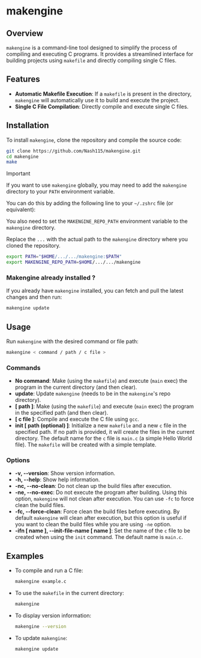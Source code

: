 # makengine

## Overview
`makengine` is a command-line tool designed to simplify the process of compiling and executing C programs. It provides a streamlined interface for building projects using `makefile` and directly compiling single C files.

## Features
- **Automatic Makefile Execution**: If a `makefile` is present in the directory, `makengine` will automatically use it to build and execute the project.
- **Single C File Compilation**: Directly compile and execute single C files.

## Installation
To install `makengine`, clone the repository and compile the source code:
```sh
git clone https://github.com/Nash115/makengine.git
cd makengine
make
```

> [!IMPORTANT]
> If you want to use `makengine` globally, you may need to add the `makengine` directory to your `PATH` environment variable.
>
> You can do this by adding the following line to your `~/.zshrc` file (or equivalent):
>
> You also need to set the `MAKENGINE_REPO_PATH` environment variable to the `makengine` directory.
>
> Replace the `...` with the actual path to the `makengine` directory where you cloned the repository.
> ```sh
> export PATH="$HOME/.../.../makengine:$PATH"
> export MAKENGINE_REPO_PATH=$HOME/.../.../makengine
> ```

### Makengine already installed ?

If you already have `makengine` installed, you can fetch and pull the latest changes and then run:
```sh
makengine update
```

## Usage
Run `makengine` with the desired command or file path:
```sh
makengine < command / path / c file >
```

### Commands
- **No command**: Make (using the `makefile`) and execute (`main` exec) the program in the current directory (and then clear).
- **update**: Update `makengine` (needs to be in the `makengine`'s repo directory).
- **[ path ]**: Make (using the `makefile`) and execute (`main` exec) the program in the specified path (and then clear).
- **[ c file ]**: Compile and execute the C file using `gcc`.
- **init [ path (optional) ]**: Initialize a new `makefile` and a new `c` file in the specified path. If no path is provided, it will create the files in the current directory. The default name for the `c` file is `main.c` (a simple Hello World file). The `makefile` will be created with a simple template.

### Options

- **-v, --version**: Show version information.
- **-h, --help**: Show help information.
- **-nc, --no-clean**: Do not clean up the build files after execution.
- **-ne, --no-exec**: Do not execute the program after building. Using this option, `makengine` will not clean after execution. You can use `-fc` to force clean the build files.
- **-fc, --force-clean**: Force clean the build files before executing. By default `makengine` will clean after execution, but this option is useful if you want to clean the build files while you are using `-ne` option.
- **-ifn [ name ], --init-file-name [ name ]**: Set the name of the `c` file to be created when using the `init` command. The default name is `main.c`.


## Examples
- To compile and run a C file:
  ```sh
  makengine example.c
  ```
- To use the `makefile` in the current directory:
  ```sh
  makengine
  ```
- To display version information:
  ```sh
  makengine --version
  ```
- To update `makengine`:
  ```sh
  makengine update
  ```